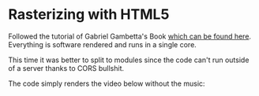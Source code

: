 # Rasterizing with HTML5

Followed the tutorial of Gabriel Gambetta's Book [which can be found here](https://www.gabrielgambetta.com/computer-graphics-from-scratch/). Everything is software rendered and runs in a single core.



This time it was better to split to modules since the code can't run outside of a server thanks to CORS bullshit.

The code simply renders the video below without the music: 